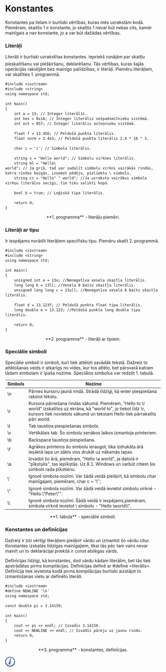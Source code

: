 # Konstantes

Konstantes pa lielam ir burtiski vērtības, kuras mēs uzrakstām kodā. Piemēram, skaitlis 1 ir konstante, jo skaitlis 1 nevar būt nekas cits, kamēr mainīgais a nav konstante, jo a var būt dažādas vērtības.

### Literāļi

Literāļi ir burtiski uzrakstītas konstantes. Iepriekš runājām par skaitļu pieskaitīšanu vai piešķiršanu, deklarēšanu. Tās vērtības, kuras šajās operācijās rakstījām bez mainīgo palīdzības, ir literāļi. Piemēru literāļiem, var skatīties 1. programmā.

```
#include <iostream>
#include <string>
using namespace std;

int main()
{
    int a = 13; // Integer literālis.
    int hex = 0x1A; // Integer literālis sešpadsmitnieku sistēmā.
    int oct = 057; // Integer literālis astoņnieku sistēmā.
    
    float f = 13.456; // Peldošā punkta literālis.
    float norm = 2.4e3; // Peldošā punkta literālis 2.4 * 10 ^ 3.
    
    char c = 'i'; // Simbola literālis.
    
    string s = "Hello world"; // Simbolu virknes literālis.
    string ml = "Hello\
world"; // Ja grib, tad var sadalīt simbolu virkni vairākās rindās, katra rindas beigās, izņemot pēdējo, pieliekto \ simbolu.
    string cc = "Hello" " world"; //Ja uzraksta vairākus simbola virkņu literāļus secīgi, tie tiks salikti kopā.

    bool b = true; // Loģiskā tipa literālis.

    return 0;
}
```

<center>
**1. programma** - literāļu piemēri.
</center>

### Literāļi ar tipu

Ir iespējams norādīt literāļiem specifisku tipu. Piemēru skatīt 2. programmā.

```
#include <iostream>
#include <string>
using namespace std;

int main()
{
    unsigned int a = 13u; //Nenegatīva vesela skaitļa literālis.
    long long b = 13ll; //Vesela 8 baitu skaitļa literālis.
    unsigned long long c = 13ull; //Nenegatīva vesela 8 baitu skaitļa literālis.

    float d = 13.123f; // Peldošā punkta float tipa literālis.
    long double e = 13.123; //Peldošā punkta long double tipa literālis.

    return 0;
}
```

<center>
**2. programma** - literāļi ar tipiem.
</center>

### Speciālie simboli

Speciālie simboli ir simboli, kuri tiek attēloti savādāk tekstā. Dažreiz to attēlošanas veids ir atkarīgs no vides, kur tos attēlo, bet pārsvarā katram tādam simbolam ir īpaša nozīme. Speciālos simbolus var redzēt 1. tabulā.

Simbols | Nozīme
---|---
\\n | Pārnes kursoru jaunā rindā. Strādā līdzīgi, kā enter piespiešana rakstot tekstu.
\\r | Kursora pārnešana rindas sākumā. Piemēram, "Hello to \\r world" izskatītos uz ekrāna, kā "world to", jo tiekot līdz \\r, kursors tiek novietots sākumā un tekstam Hello tiek pārrakstīts pāri world.
\\t | Tab taustiņa piespiešanas simbols.
\\v | Vertikālais tab. Šo simbolu senākos laikos izmantoja printeriem.
\\b | Backspace taustiņa piespiešana.
\\f | Agrākos printeros šo simbolu ieraugot, tika izdrukāta ārā iesāktā lapa un sākts viss drukāt uz nākamās lapas.
\\a | Izvadot šo ārā, piemēram, "Hello \\a world", ja datorā ir "pīkstulis", tas iepīkstās. Uz 8.1. Windows un varbūt citiem šis simbols rada pīkstienu.
\\' | Ignorē simbola nozīmi. Var šādā veidā piešķirt, kā simbolu char mainīgajam, piemēram, char c = '\\'';
\\" | Ignorē simbola nozīmi. Var šādā veidā ievietot simbolu virknē - "Hello \\"Peter\\"".
\\\\ | Ignorē simbola nozīmi. Šādā veidā ir iespējams,piemēram, simbola virknē ievietot \\ simbolu - "Hello \\world\\\\".

<center>
**1. tabula** - speciālie simboli.
</center>

### Konstantes un definīcijas

Dažreiz ir ļoti vērtīgi literāļiem piešķirt vārdu un izmantot šo vārdu citur. Konstantes izskatās līdzīgas mainīgajiem, tikai tās pēc tam vairs nevar mainīt un to deklarācijai priekšā ir const atslēgas vārds.

Definīcijas līdzīgi, kā konstantes, dod vārdu kādam literālim, bet tās tiek apstrādātas pirms kompilācijas. Definīcijas definē ar #define <nosaukums> <literālis>. Definīcija tiek ievietota kodā pirms kompilācijas burtiski aizstājot to izmantošanas vietu ar definēto literāli.

```
#include <iostream>
#define NEWLINE '\n'
using namespace std;

const double pi = 3.14159;

int main()
{
    cout << pi << endl; // Izvadīs 3.14159.
    cout << NEWLINE << endl; // Izvadīs pāreju uz jaunu rindu.
    return 0;
}
```

<center>
**3. programma** - konstantes, definīcijas.
</center>

<a href="http://www.cplusplus.com/doc/tutorial/constants/" target="_blank">![Vairāk informācija](/media/theory/information.png)</a>